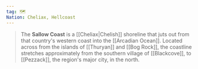 ```yaml
---
tag: 🗺️
Nation: Cheliax, Hellcoast
---
```

> The **Sallow Coast** is a [[Cheliax|Chelish]] shoreline that juts out from that country's western coast into the [[Arcadian Ocean]]. Located across from the islands of [[Thuryan]] and [[Bog Rock]], the coastline stretches approximately from the southern village of [[Blackcove]], to [[Pezzack]], the region's major city, in the north.









